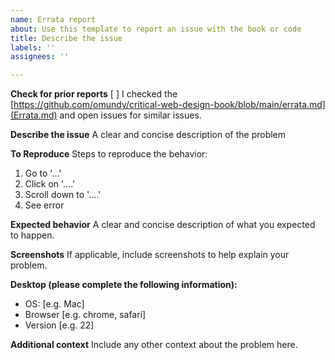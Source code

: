 ```yaml
---
name: Errata report
about: Use this template to report an issue with the book or code
title: Describe the issue
labels: ''
assignees: ''

---
```


**Check for prior reports**
[ ] I checked the [https://github.com/omundy/critical-web-design-book/blob/main/errata.md](Errata.md) and open issues for similar issues.

**Describe the issue**
A clear and concise description of the problem

**To Reproduce**
Steps to reproduce the behavior:
1. Go to '...'
2. Click on '....'
3. Scroll down to '....'
4. See error

**Expected behavior**
A clear and concise description of what you expected to happen.

**Screenshots**
If applicable, include screenshots to help explain your problem.

**Desktop (please complete the following information):**
 - OS: [e.g. Mac]
 - Browser [e.g. chrome, safari]
 - Version [e.g. 22]

**Additional context**
Include any other context about the problem here.
